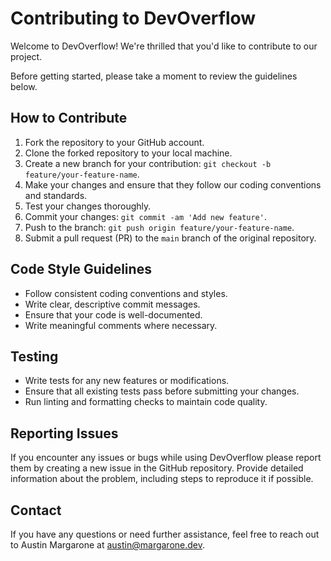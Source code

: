 # Contributing to DevOverflow

Welcome to DevOverflow! We're thrilled that you'd like to contribute to our project. 

Before getting started, please take a moment to review the guidelines below.

## How to Contribute

1. Fork the repository to your GitHub account.
2. Clone the forked repository to your local machine.
3. Create a new branch for your contribution: `git checkout -b feature/your-feature-name`.
4. Make your changes and ensure that they follow our coding conventions and standards.
5. Test your changes thoroughly.
6. Commit your changes: `git commit -am 'Add new feature'`.
7. Push to the branch: `git push origin feature/your-feature-name`.
8. Submit a pull request (PR) to the `main` branch of the original repository.

## Code Style Guidelines

- Follow consistent coding conventions and styles.
- Write clear, descriptive commit messages.
- Ensure that your code is well-documented.
- Write meaningful comments where necessary.

## Testing

- Write tests for any new features or modifications.
- Ensure that all existing tests pass before submitting your changes.
- Run linting and formatting checks to maintain code quality.

## Reporting Issues

If you encounter any issues or bugs while using DevOverflow please report them by creating a new issue in the GitHub repository. Provide detailed information about the problem, including steps to reproduce it if possible.

## Contact

If you have any questions or need further assistance, feel free to reach out to Austin Margarone at austin@margarone.dev.
